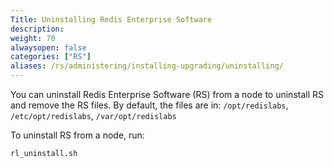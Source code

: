 ```yaml
---
Title: Uninstalling Redis Enterprise Software
description:
weight: 70
alwaysopen: false
categories: ["RS"]
aliases: /rs/administering/installing-upgrading/uninstalling/
---
```

You can uninstall Redis Enterprise Software (RS) from a node to uninstall RS
and remove the RS files.
By default, the files are in: `/opt/redislabs`, `/etc/opt/redislabs`, `/var/opt/redislabs`

To uninstall RS from a node, run:

```sh
rl_uninstall.sh
```
